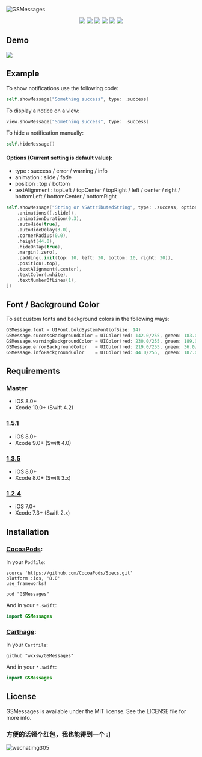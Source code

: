![GSMessages](https://github.com/wxxsw/GSMessages/blob/master/ScreenShots/logo.png)

<p align="center">
<a href="https://developer.apple.com/swift"><img src="https://img.shields.io/badge/language-swift4-f48041.svg?style=flat"></a>
<a href="https://developer.apple.com/ios"><img src="https://img.shields.io/badge/platform-iOS%208%2B-blue.svg?style=flat"></a>
<a href="https://github.com/Carthage/Carthage"><img src="https://img.shields.io/badge/Carthage-compatible-4BC51D.svg?style=flat"></a>
<a href="http://cocoadocs.org/docsets/GSMessages"><img src="https://img.shields.io/badge/Cocoapods-compatible-4BC51D.svg?style=flat"></a>
<a href="https://github.com/wxxsw/GSMessages/blob/master/LICENSE"><img src="http://img.shields.io/badge/license-MIT-lightgrey.svg?style=flat"></a>
<a href="https://github.com/wxxsw/GSMessages/tree/1.7.0"><img src="https://img.shields.io/badge/release-1.7.0-blue.svg"></a>
</p>

## Demo

![](https://github.com/wxxsw/GSMessages/blob/master/ScreenShots/demo.gif)

## Example

To show notifications use the following code:
```Swift
self.showMessage("Something success", type: .success)
```

To display a notice on a view:
```Swift
view.showMessage("Something success", type: .success)
```

To hide a notification manually:
```Swift
self.hideMessage()
```

#### Options (Current setting is default value):

- type          : success / error / warning / info
- animation     : slide / fade
- position      : top / bottom
- textAlignment : topLeft / topCenter / topRight / left / center / right / bottomLeft / bottomCenter / bottomRight

```Swift
self.showMessage("String or NSAttributedString", type: .success, options: [
    .animations([.slide]),
    .animationDuration(0.3),
    .autoHide(true),
    .autoHideDelay(3.0),
    .cornerRadius(0.0),
    .height(44.0),
    .hideOnTap(true),
    .margin(.zero),
    .padding(.init(top: 10, left: 30, bottom: 10, right: 30)),
    .position(.top),
    .textAlignment(.center),
    .textColor(.white),
    .textNumberOfLines(1),
])
```

## Font / Background Color

To set custom fonts and background colors in the following ways:
```Swift
GSMessage.font = UIFont.boldSystemFont(ofSize: 14)
GSMessage.successBackgroundColor = UIColor(red: 142.0/255, green: 183.0/255, blue: 64.0/255,  alpha: 0.95)
GSMessage.warningBackgroundColor = UIColor(red: 230.0/255, green: 189.0/255, blue: 1.0/255,   alpha: 0.95)
GSMessage.errorBackgroundColor   = UIColor(red: 219.0/255, green: 36.0/255,  blue: 27.0/255,  alpha: 0.70)
GSMessage.infoBackgroundColor    = UIColor(red: 44.0/255,  green: 187.0/255, blue: 255.0/255, alpha: 0.90)
```

## Requirements

### Master

- iOS 8.0+
- Xcode 10.0+ (Swift 4.2)

### [1.5.1](https://github.com/wxxsw/GSMessages/tree/1.5.1)

- iOS 8.0+
- Xcode 9.0+ (Swift 4.0)

### [1.3.5](https://github.com/wxxsw/GSMessages/tree/1.3.5)

- iOS 8.0+
- Xcode 8.0+ (Swift 3.x)

### [1.2.4](https://github.com/wxxsw/GSMessages/tree/1.2.4)

- iOS 7.0+
- Xcode 7.3+ (Swift 2.x)

## Installation

### [CocoaPods](http://cocoapods.org/):

In your `Podfile`:
```
source 'https://github.com/CocoaPods/Specs.git'
platform :ios, '8.0'
use_frameworks!

pod "GSMessages"
```

And in your `*.swift`:
```swift
import GSMessages
```

### [Carthage](https://github.com/Carthage/Carthage):

In your `Cartfile`:

```
github "wxxsw/GSMessages"
```

And in your `*.swift`:
```swift
import GSMessages
```

## License

GSMessages is available under the MIT license. See the LICENSE file for more info.

### 方便的话领个红包，我也能得到一个 :]

![wechatimg305](https://user-images.githubusercontent.com/921863/49807430-0162b280-fd95-11e8-8ff2-5687e335029c.jpeg)
